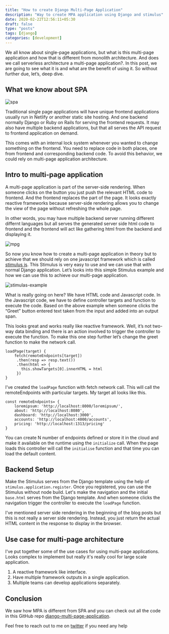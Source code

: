 ```yaml
---
title: "How to create Django Multi-Page Application"
description: "Way to create MPA application using Django and stimulus"
date: 2020-02-22T12:56:11+05:30
draft: false
type: "posts"
tags: [django]
categories: [development]
---
```



We all know about single-page applications, but what is this multi-page application and how that is different from monolith architecture. And does we call serverless architecture a multi-page application?. In this post, we are going to see what it is and what are the benefit of using it. So without further due, let’s, deep dive.

## What we know about SPA

![spa](/content/spa.png)

Traditional single page applications will have unique frontend applications usually run in Netlify or another static site hosting. And one backend normally Django or Ruby on Rails for serving the frontend requests. It may also have multiple backend applications, but that all serves the API request to frontend application on demand.

This comes with an internal lock system whenever you wanted to change something on the frontend. You need to replace code in both places, one from frontend and corresponding backend code. To avoid this behavior, we could rely on multi-page application architecture.

## Intro to multi-page application

A multi-page application is part of the server-side rendering. When someone clicks on the button you just push the relevant HTML code to frontend. And the frontend replaces the part of the page. It looks exactly reactive frameworks because server-side rendering allows you to change the view of the page without refreshing the whole page.

In other words, you may have multiple backend server running different differnt languages but all serves the generated server side html code to frontend and the frontend will act like gathering html from the backend and displaying it.

![mpg](/content/mpa.png)

So now you know how to create a multi-page application in theory but to achieve that we should rely on one javascript framework which is called [stimulus js](http://stimulusjs.org/). This Stimulus is very easy to use and we can use that with normal Django application. Let’s looks into this simple Stimulus example and how we can use this to achieve our multi-page application.


![stimulas-example](/content/stimulus-example.png)

What is really going on here? We have HTML code and Javascript code. In the Javascript code, we have to define controller targets and function to execute the code. Based on the above example when someone clicks the “Greet” button entered text taken from the input and added into an output span.

This looks great and works really like reactive framework. Well, it’s not two-way data binding and there is an action involved to trigger the controller to execute the function. To make this one step further let’s change the greet function to make the network call.

```
loadPage(target) {
    fetch(remoteEndpoints[target])
     .then(resp => resp.text())
     .then(html => {
       this.showTargets[0].innerHTML = html
     })
}
```

I've created the `loadPage` function with fetch network call. This will call the remoteEndpoints with particular targets. My target all looks like this.

```
const remoteEndpoints= {
    loremipsum: 'http://localhost:8000/loremipsum/',
    about: 'http://localhost:8080',
    dashboard: 'http://localhost:3000',
    accounts: 'http://localhost:4000/accounts',
    pricing: 'http://localhost:1313/pricing'
}
```

You can create N number of endpoints defined or store it in the cloud and make it available on the runtime using the `initialize` call. When the page loads this controller will call the `initialise` function and that time you can load the default content.

## Backend Setup

Make the Stimulus serves from the Django template using the help of `stimulus.application.register`. Once you registered, you can use the Stimulus without node build. Let's make the navigation and the initial `base.html` serves from the Django template. And when someone clicks the navigation trigger the controller to execute the `loadPage` function.

I've mentioned server side rendering in the beginning of the blog posts but this is not really a server side rendering. Instead, you just return the actual HTML content in the response  to display in the browser.

## Use case for multi-page architecture
I've put together some of the use cases for using multi-page applications. Looks complex to implement but really it's really cool for large scale application.

1. A reactive framework like interface.
2. Have multiple framework outputs in a single application.
3. Multiple teams can develop applications separately.

## Conclusion
We saw how MPA is different from SPA and you can check out all the code in this GitHub repo [django-multi-page-application](https://github.com/rajasimon/django-multi-page-application).

Feel free to reach out to me on [twitter](https://twitter.com/rajasimon) if you need any help